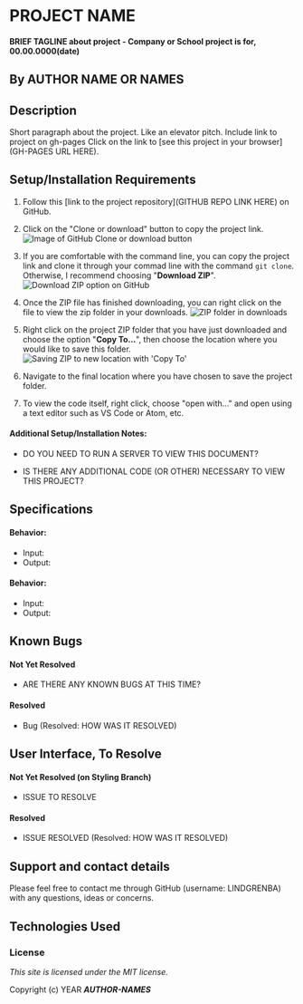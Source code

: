 # PROJECT NAME

#### BRIEF TAGLINE about project - Company or School project is for, 00.00.0000(date)

## By AUTHOR NAME OR NAMES

## Description

Short paragraph about the project. Like an elevator pitch. Include link to project on gh-pages Click on the link to [see this project in your browser](GH-PAGES URL HERE).

## Setup/Installation Requirements

1. Follow this [link to the project repository](GITHUB REPO LINK HERE) on GitHub.

2. Click on the "Clone or download" button to copy the project link.
![Image of GitHub Clone or download button](img/readme/clone-download-button.PNG) 

3. If you are comfortable with the command line, you can copy the project link and clone it through your commad line with the command `git clone`. Otherwise, I recommend choosing "**Download ZIP**". 
![Download ZIP option on GitHub](img/readme/download-zip.PNG)

4. Once the ZIP file has finished downloading, you can right click on the file to view the zip folder in your downloads. 
![ZIP folder in downloads](img/readme/zip-folder.PNG)

5. Right click on the project ZIP folder that you have just downloaded and choose the option "**Copy To...**", then choose the location where you would like to save this folder. 
![Saving ZIP to new location with 'Copy To'](img/readme/copy-to.PNG)

6. Navigate to the final location where you have chosen to save the project folder.

7. To view the code itself, right click, choose "open with..." and open using a text editor such as VS Code or Atom, etc.

#### Additional Setup/Installation Notes:

* DO YOU NEED TO RUN A SERVER TO VIEW THIS DOCUMENT?

* IS THERE ANY ADDITIONAL CODE (OR OTHER) NECESSARY TO VIEW THIS PROJECT?

## Specifications

#### Behavior: 
* Input: 
* Output:

#### Behavior: 
* Input: 
* Output:

## Known Bugs

#### Not Yet Resolved
* ARE THERE ANY KNOWN BUGS AT THIS TIME?
#### Resolved
* Bug (Resolved: HOW WAS IT RESOLVED)


## User Interface, To Resolve
#### Not Yet Resolved (on Styling Branch)
* ISSUE TO RESOLVE 
#### Resolved
* ISSUE RESOLVED (Resolved: HOW WAS IT RESOLVED)

## Support and contact details

Please feel free to contact me through GitHub (username: LINDGRENBA) with any questions, ideas or concerns.  

## Technologies Used

<!-- * HTML5
* CSS3
* Bootstrap v-3.3.7
* JavaScript
* jQuery v-3.5.0
* Visual Studio Code 
* Git and Git BASH  -->

### License

*This site is licensed under the MIT license.*

Copyright (c) YEAR **_AUTHOR-NAMES_**